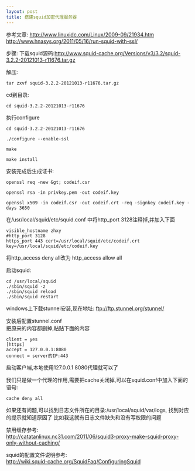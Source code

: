 ```yaml
---
layout: post
title: 搭建squid加密代理服务器
---
```


参考文章:
<http://www.linuxidc.com/Linux/2009-09/21934.htm>
<http://www.hnasys.org/2011/05/16/run-squid-with-ssl/>

步骤:
下载squid源码:http://www.squid-cache.org/Versions/v3/3.2/squid-3.2.2-20121013-r11676.tar.gz

解压:

    tar zxvf squid-3.2.2-20121013-r11676.tar.gz

cd到目录:

    cd squid-3.2.2-20121013-r11676

执行configure

    cd squid-3.2.2-20121013-r11676

    ./configure --enable-ssl

    make

    make install

安装完成后生成证书:

    openssl req -new &gt; codeif.csr

    openssl rsa -in privkey.pem -out codeif.key

    openssl x509 -in codeif.csr -out codeif.crt -req -signkey codeif.key -days 3650

在/usr/local/squid/etc/squid.conf 中将http_port 3128注释掉,并加入下面

    visible_hostname zhxy
    #http_port 3128
    https_port 443 cert=/usr/local/squid/etc/codeif.crt key=/usr/local/squid/etc/codeif.key

将http\_access deny all改为 http_access allow all

启动squid:

    cd /usr/local/squid
    ./sbin/squid -z
    ./sbin/squid reload
    ./sbin/squid restart

windows上下载stunnel安装,现在地址:
<ftp://ftp.stunnel.org/stunnel/>

安装后配置stunnel.conf<br>
把原来的内容都删掉,粘贴下面的内容

    client = yes
    [https]
    accept = 127.0.0.1:8080
    connect = server的IP:443

启动客户端,本地使用127.0.0.1 8080代理就可以了


我们只是做一个代理的作用,需要把cache关闭掉,可以在squid.conf中加入下面的语句:

    cache deny all

如果还有问题,可以找到日志文件所在的目录:/usr/local/squid/var/logs, 找到对应的提示就知道原因了
比如我这就有日志文件缺失和没有写权限的问题

禁用缓存参考:<br>
<http://catatanlinux.nc31.com/2011/06/squid3-proxy-make-squid-proxy-only-without-caching/>

squid的配置文件说明参考:<br>
<http://wiki.squid-cache.org/SquidFaq/ConfiguringSquid>